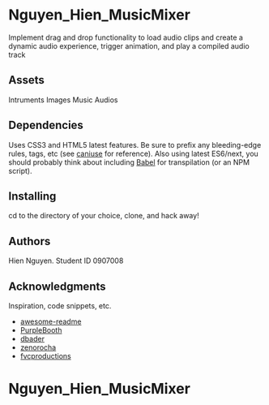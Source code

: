 # Nguyen_Hien_MusicMixer

Implement drag and drop functionality to load audio clips and create a dynamic audio experience, trigger animation, and play a compiled audio track

## Assets
Intruments Images
Music Audios

## Dependencies

Uses CSS3 and HTML5 latest features. Be sure to prefix any bleeding-edge rules, tags, etc (see [caniuse](https://caniuse.com/) for reference). Also using latest ES6/next, you should probably think about including [Babel](https://babeljs.io/) for transpilation (or an NPM script).

## Installing

cd to the directory of your choice, clone, and hack away!

## Authors

Hien Nguyen. Student ID 0907008

## Acknowledgments

Inspiration, code snippets, etc.
* [awesome-readme](https://github.com/matiassingers/awesome-readme)
* [PurpleBooth](https://gist.github.com/PurpleBooth/109311bb0361f32d87a2)
* [dbader](https://github.com/dbader/readme-template)
* [zenorocha](https://gist.github.com/zenorocha/4526327)
* [fvcproductions](https://gist.github.com/fvcproductions/1bfc2d4aecb01a834b46)

# Nguyen_Hien_MusicMixer
